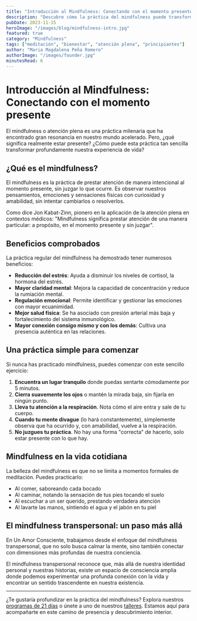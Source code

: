 ```yaml
---
title: "Introducción al Mindfulness: Conectando con el momento presente"
description: "Descubre cómo la práctica del mindfulness puede transformar tu experiencia cotidiana y ayudarte a encontrar calma en medio del caos."
pubDate: 2023-11-15
heroImage: "/images/blog/mindfulness-intro.jpg"
featured: true
category: "Mindfulness"
tags: ["meditación", "bienestar", "atención plena", "principiantes"]
author: "Maria Magdalena Peña Romero"
authorImage: "/images/founder.jpg"
minutesRead: 6
---
```


# Introducción al Mindfulness: Conectando con el momento presente

El mindfulness o atención plena es una práctica milenaria que ha encontrado gran resonancia en nuestro mundo acelerado. Pero, ¿qué significa realmente estar presente? ¿Cómo puede esta práctica tan sencilla transformar profundamente nuestra experiencia de vida?

## ¿Qué es el mindfulness?

El mindfulness es la práctica de prestar atención de manera intencional al momento presente, sin juzgar lo que ocurre. Es observar nuestros pensamientos, emociones y sensaciones físicas con curiosidad y amabilidad, sin intentar cambiarlos o resolverlos.

Como dice Jon Kabat-Zinn, pionero en la aplicación de la atención plena en contextos médicos: "Mindfulness significa prestar atención de una manera particular: a propósito, en el momento presente y sin juzgar".

## Beneficios comprobados

La práctica regular del mindfulness ha demostrado tener numerosos beneficios:

- **Reducción del estrés**: Ayuda a disminuir los niveles de cortisol, la hormona del estrés.
- **Mayor claridad mental**: Mejora la capacidad de concentración y reduce la rumiación mental.
- **Regulación emocional**: Permite identificar y gestionar las emociones con mayor ecuanimidad.
- **Mejor salud física**: Se ha asociado con presión arterial más baja y fortalecimiento del sistema inmunológico.
- **Mayor conexión consigo mismo y con los demás**: Cultiva una presencia auténtica en las relaciones.

## Una práctica simple para comenzar

Si nunca has practicado mindfulness, puedes comenzar con este sencillo ejercicio:

1. **Encuentra un lugar tranquilo** donde puedas sentarte cómodamente por 5 minutos.
2. **Cierra suavemente los ojos** o mantén la mirada baja, sin fijarla en ningún punto.
3. **Lleva tu atención a la respiración**. Nota cómo el aire entra y sale de tu cuerpo.
4. **Cuando tu mente divague** (lo hará constantemente), simplemente observa que ha ocurrido y, con amabilidad, vuelve a la respiración.
5. **No juzgues tu práctica**. No hay una forma "correcta" de hacerlo, solo estar presente con lo que hay.

## Mindfulness en la vida cotidiana

La belleza del mindfulness es que no se limita a momentos formales de meditación. Puedes practicarlo:

- Al comer, saboreando cada bocado
- Al caminar, notando la sensación de tus pies tocando el suelo
- Al escuchar a un ser querido, prestando verdadera atención
- Al lavarte las manos, sintiendo el agua y el jabón en tu piel

## El mindfulness transpersonal: un paso más allá

En Un Amor Consciente, trabajamos desde el enfoque del mindfulness transpersonal, que no solo busca calmar la mente, sino también conectar con dimensiones más profundas de nuestra conciencia.

El mindfulness transpersonal reconoce que, más allá de nuestra identidad personal y nuestras historias, existe un espacio de consciencia amplia donde podemos experimentar una profunda conexión con la vida y encontrar un sentido trascendente en nuestra existencia.

---

¿Te gustaría profundizar en la práctica del mindfulness? Explora nuestros [programas de 21 días](/servicios#programas) o únete a uno de nuestros [talleres](/servicios#talleres). Estamos aquí para acompañarte en este camino de presencia y descubrimiento interior.